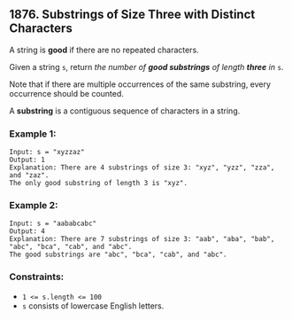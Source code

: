 ## 1876. Substrings of Size Three with Distinct Characters

A string is **good** if there are no repeated characters.

Given a string ```s```, return *the number of **good substrings** of length **three** in* ```s```.

Note that if there are multiple occurrences of the same substring, every occurrence should be counted.

A **substring** is a contiguous sequence of characters in a string.

### Example 1:
```
Input: s = "xyzzaz"
Output: 1
Explanation: There are 4 substrings of size 3: "xyz", "yzz", "zza", and "zaz".
The only good substring of length 3 is "xyz".
```
### Example 2:
```
Input: s = "aababcabc"
Output: 4
Explanation: There are 7 substrings of size 3: "aab", "aba", "bab", "abc", "bca", "cab", and "abc".
The good substrings are "abc", "bca", "cab", and "abc".
```

### Constraints:

* ```1 <= s.length <= 100```
* ```s``` consists of lowercase English letters.